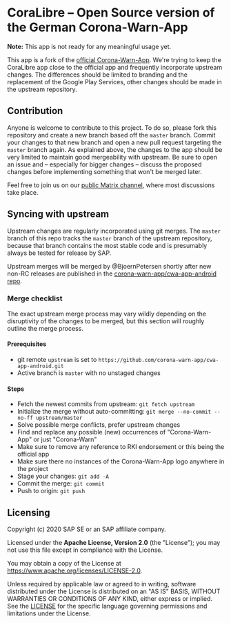 # CoraLibre – Open Source version of the German Corona-Warn-App

**Note:** This app is not ready for any meaningful usage yet.

This app is a fork of the [official Corona-Warn-App](https://github.com/corona-warn-app/cwa-app-android).
We're trying to keep the CoraLibre app close to the official app and frequently incorporate upstream
changes. The differences should be limited to branding and the replacement of the
Google Play Services, other changes should be made in the upstream repository.

## Contribution

Anyone is welcome to contribute to this project. To do so, please fork this repository and create
a new branch based off the `master` branch. Commit your changes to that new branch and open a new
pull request targeting the `master` branch again. As explained above, the changes to the app should
be very limited to maintain good mergeability with upstream. Be sure to open an issue and –
especially for bigger changes – discuss the proposed changes before implementing something that
won't be merged later.

Feel free to join us on our [public Matrix channel](https://matrix.to/#/!ytowiHTGWVFzpoihuQ:matrix.org), where
most discussions take place.

## Syncing with upstream

Upstream changes are regularly incorporated using git merges. The `master` branch of this repo
tracks the `master` branch of the upstream repository, because that branch contains the most stable
code and is presumably always be tested for release by SAP.

Upstream merges will be merged by @BjoernPetersen shortly after new non-RC releases are published
in the [corona-warn-app/cwa-app-android repo](https://github.com/corona-warn-app/cwa-app-android).

### Merge checklist

The exact upstream merge process may vary wildly depending on the disruptivity of the changes to
be merged, but this section will roughly outline the merge process.

#### Prerequisites

- git remote `upstream` is set to `https://github.com/corona-warn-app/cwa-app-android.git`
- Active branch is `master` with no unstaged changes

#### Steps

- Fetch the newest commits from upstream: `git fetch upstream`
- Initialize the merge without auto-committing: `git merge --no-commit --no-ff upstream/master`
- Solve possible merge conflicts, prefer upstream changes
- Find and replace any possible (new) occurrences of "Corona-Warn-App" or just "Corona-Warn"
- Make sure to remove any reference to RKI endorsement or this being the official app
- Make sure there no instances of the Corona-Warn-App logo anywhere in the project
- Stage your changes: `git add -A`
- Commit the merge: `git commit`
- Push to origin: `git push`

## Licensing

Copyright (c) 2020 SAP SE or an SAP affiliate company.

Licensed under the **Apache License, Version 2.0** (the "License"); you may not use this file except in compliance with the License.

You may obtain a copy of the License at https://www.apache.org/licenses/LICENSE-2.0.

Unless required by applicable law or agreed to in writing, software distributed under the License is distributed on an "AS IS" BASIS, WITHOUT WARRANTIES OR CONDITIONS OF ANY KIND, either express or implied. See the [LICENSE](./LICENSE) for the specific language governing permissions and limitations under the License.
